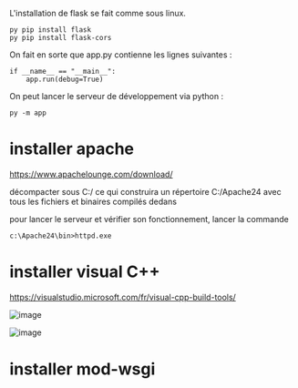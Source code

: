 L'installation de flask se fait comme sous linux.
```
py pip install flask
py pip install flask-cors
```

On fait en sorte que app.py contienne les lignes suivantes :

```
if __name__ == "__main__":
    app.run(debug=True)
```

On peut lancer le serveur de développement via python :

```
py -m app
```

# installer apache 

https://www.apachelounge.com/download/

décompacter sous C:/ ce qui construira un répertoire C:/Apache24 avec tous les fichiers et binaires compilés dedans

pour lancer le serveur et vérifier son fonctionnement, lancer la commande 
```
c:\Apache24\bin>httpd.exe
```

# installer visual C++

https://visualstudio.microsoft.com/fr/visual-cpp-build-tools/

![image](https://user-images.githubusercontent.com/24553739/130683163-44858fc3-460c-40b0-affb-60ef80ce534d.png)

![image](https://user-images.githubusercontent.com/24553739/130683629-3d167940-64a1-426d-8a4d-222955710ca8.png)

# installer mod-wsgi

